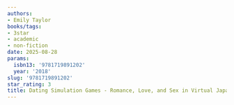 ```yaml
---
authors:
- Emily Taylor
books/tags:
- 3star
- academic
- non-fiction
date: 2025-08-28
params:
  isbn13: '9781719891202'
  year: '2018'
slug: '9781719891202'
star_rating: 3
title: Dating Simulation Games - Romance, Love, and Sex in Virtual Japan
---
```


<!--more-->